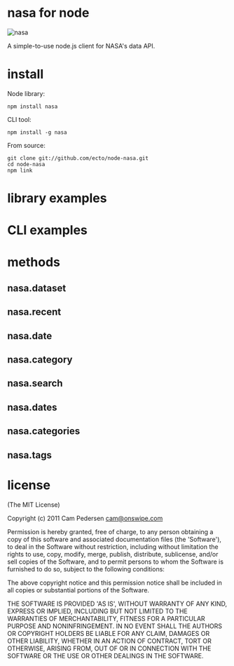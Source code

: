 # nasa for node

![nasa](http://i.imgur.com/wyl1S.jpg)

A simple-to-use node.js client for NASA's data API.

# install

Node library:

    npm install nasa

CLI tool:

    npm install -g nasa

From source:

    git clone git://github.com/ecto/node-nasa.git 
    cd node-nasa
    npm link

# library examples


# CLI examples


# methods

## nasa.dataset


## nasa.recent

## nasa.date

## nasa.category

## nasa.search


## nasa.dates

## nasa.categories

## nasa.tags

# license

(The MIT License)

Copyright (c) 2011 Cam Pedersen <cam@onswipe.com>

Permission is hereby granted, free of charge, to any person obtaining a copy of this software and associated documentation files (the 'Software'), to deal in the Software without restriction, including without limitation the rights to use, copy, modify, merge, publish, distribute, sublicense, and/or sell copies of the Software, and to permit persons to whom the Software is furnished to do so, subject to the following conditions:

The above copyright notice and this permission notice shall be included in all copies or substantial portions of the Software.

THE SOFTWARE IS PROVIDED 'AS IS', WITHOUT WARRANTY OF ANY KIND, EXPRESS OR IMPLIED, INCLUDING BUT NOT LIMITED TO THE WARRANTIES OF MERCHANTABILITY, FITNESS FOR A PARTICULAR PURPOSE AND NONINFRINGEMENT. IN NO EVENT SHALL THE AUTHORS OR COPYRIGHT HOLDERS BE LIABLE FOR ANY CLAIM, DAMAGES OR OTHER LIABILITY, WHETHER IN AN ACTION OF CONTRACT, TORT OR OTHERWISE, ARISING FROM, OUT OF OR IN CONNECTION WITH THE SOFTWARE OR THE USE OR OTHER DEALINGS IN THE SOFTWARE.

